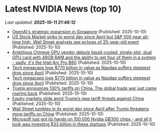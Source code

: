 # Latest NVIDIA News (top 10)
_Last updated: **2025-10-11 21:46:12**_

- [OpenAI's strategic expansion in Singapore](https://www.straitstimes.com/business/openai-eyes-spore-as-springboard-to-asia-pacific-in-its-global-strategy) (Published: 2025-10-10)
- [US Stock Market sinks to worst day since April but S&P 500 near all-time high, Wall Street analysts see echoes of 25-year-old event](https://economictimes.indiatimes.com/news/international/us/us-stock-market-sinks-to-worst-day-since-april-but-sp-500-near-all-time-high-wall-street-analysts-see-echoes-of-25-year-old-event/articleshow/124466213.cms) (Published: 2025-10-10)
- [Ambitious Chinese GPU vendor debuts liquid-cooled, single-slot, dual GPU card with 48GB RAM and the ability to get four of them in a system - sadly, it's the Intel Arc Pro B60](https://www.techradar.com/pro/ambitious-chinese-gpu-vendor-debuts-liquid-cooled-single-slot-dual-gpu-card-with-48gb-ram-and-the-ability-to-get-four-of-them-in-a-system-sadly-its-the-intel-arc-pro-b60) (Published: 2025-10-10)
- [Tech megacaps lose $770 billion in value as Nasdaq suffers steepest drop since April](https://www.cnbc.com/2025/10/10/tech-megacaps-market-cap-mag-7.html) (Published: 2025-10-10)
- [Tech megacaps lose $770 billion in value as Nasdaq suffers steepest drop since April](https://biztoc.com/x/cf49eaf3da4d7a4e) (Published: 2025-10-10)
- [Trump announces 130% tariffs on China. The global trade war just came roaring back](https://www.cnn.com/2025/10/10/economy/trump-china-tariff-threats-economy) (Published: 2025-10-10)
- [Equity markets slide amid Trump’s new tariff threats against China](https://financialpost.com/pmn/equity-markets-slide-amid-trumps-new-tariff-threats-against-china) (Published: 2025-10-10)
- [Wall Street tumbles in its worst day since April after Trump threatens more tariffs on China](https://www.pbs.org/newshour/economy/wall-street-tumbles-in-its-worst-day-since-april-after-trump-threatens-more-tariffs-on-china) (Published: 2025-10-10)
- [Microsoft just got its hands on 100,000 Nvidia GB300 chips - and all it took was investing $33 billion in these startups](https://www.techradar.com/pro/microsoft-just-got-its-hands-on-100-000-nvidia-gb300-chips-and-all-it-took-was-investing-usd33-billion-in-these-startups) (Published: 2025-10-10)
